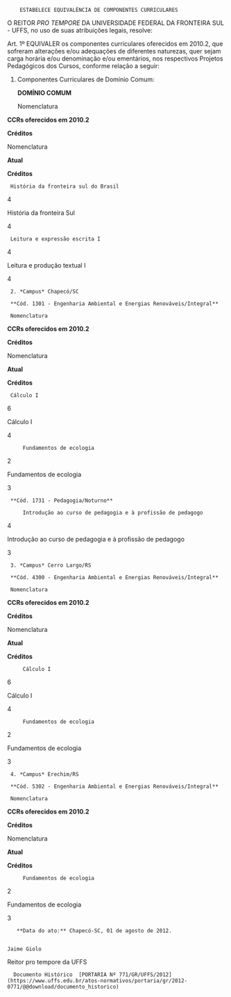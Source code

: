         ESTABELECE EQUIVALÊNCIA DE COMPONENTES CURRICULARES  

O REITOR *PRO TEMPORE* DA UNIVERSIDADE FEDERAL DA FRONTEIRA SUL - UFFS, no uso de suas atribuições legais, resolve:

 Art. 1º EQUIVALER os componentes curriculares oferecidos em 2010.2, que sofreram alterações e/ou adequações de diferentes naturezas, quer sejam carga horária e/ou denominação e/ou ementários, nos respectivos Projetos Pedagógicos dos Cursos, conforme relação a seguir:

 1. Componentes Curriculares de Domínio Comum:

     **DOMÍNIO COMUM**

     Nomenclatura

 **CCRs oferecidos em 2010.2**

   **Créditos**

   Nomenclatura

 **Atual**

   **Créditos**

     História da fronteira sul do Brasil

   4

   História da fronteira Sul

   4

     Leitura e expressão escrita I

   4

   Leitura e produção textual I

   4

     2. *Campus* Chapecó/SC

     **Cód. 1301 - Engenharia Ambiental e Energias Renováveis/Integral**

     Nomenclatura

 **CCRs oferecidos em 2010.2**

   **Créditos**

   Nomenclatura

 **Atual**

   **Créditos**

     Cálculo I

   6

   Cálculo I

   4

         Fundamentos de ecologia

   2

   Fundamentos de ecologia

   3

     **Cód. 1731 - Pedagogia/Noturno**

         Introdução ao curso de pedagogia e à profissão de pedagogo

   4

   Introdução ao curso de pedagogia e à profissão de pedagogo

   3

     3. *Campus* Cerro Largo/RS

     **Cód. 4300 - Engenharia Ambiental e Energias Renováveis/Integral**

     Nomenclatura

 **CCRs oferecidos em 2010.2**

   **Créditos**

   Nomenclatura

 **Atual**

   **Créditos**

         Cálculo I

   6

   Cálculo I

   4

         Fundamentos de ecologia

   2

   Fundamentos de ecologia

   3

     4. *Campus* Erechim/RS

     **Cód. 5302 - Engenharia Ambiental e Energias Renováveis/Integral**

     Nomenclatura

 **CCRs oferecidos em 2010.2**

   **Créditos**

   Nomenclatura

 **Atual**

   **Créditos**

         Fundamentos de ecologia

   2

   Fundamentos de ecologia

   3

       **Data do ato:** Chapecó-SC, 01 de agosto de 2012.   
 

    Jaime Giolo    
 Reitor pro tempore da UFFS 

      Documento Histórico  [PORTARIA Nº 771/GR/UFFS/2012](https://www.uffs.edu.br/atos-normativos/portaria/gr/2012-0771/@@download/documento_historico)     
      